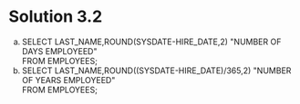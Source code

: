 # Solution 3.2
<ol type='a'>
<li>
SELECT LAST_NAME,ROUND(SYSDATE-HIRE_DATE,2) "NUMBER OF DAYS EMPLOYEED" <br>
FROM EMPLOYEES;
</li>
<li>
SELECT LAST_NAME,ROUND((SYSDATE-HIRE_DATE)/365,2) "NUMBER OF YEARS EMPLOYEED" <br>
FROM EMPLOYEES;
</li>
</ol>
